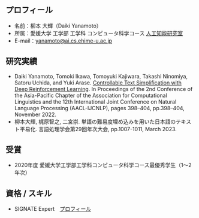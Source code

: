 ## プロフィール
- 名前：柳本 大輝（Daiki Yanamoto）
- 所属：愛媛大学 工学部 工学科 コンピュータ科学コース [人工知能研究室](https://sites.google.com/view/ehime-nlp/)
- E-mail：yanamoto@ai.cs.ehime-u.ac.jp

## 研究実績
- Daiki Yanamoto, Tomoki Ikawa, Tomoyuki Kajiwara, Takashi Ninomiya, Satoru Uchida, and Yuki Arase. 
  [Controllable Text Simplification with Deep Reinforcement Learning](https://aclanthology.org/2022.aacl-short.49). 
  In Proceedings of the 2nd Conference of the Asia-Pacific Chapter of the Association for Computational Linguistics and the 12th International Joint Conference on Natural Language Processing (AACL-IJCNLP), pages 398–404, pp.398–404, November 2022.
- 柳本大輝, 梶原智之, 二宮崇. 
  単語の難易度埋め込みを用いた日本語のテキスト平易化. 
  言語処理学会第29回年次大会, pp.1007-1011, March 2023.

## 受賞
- 2020年度 愛媛大学工学部工学科コンピュータ科学コース最優秀学生（1～2 年次）

## 資格 / スキル
- SIGNATE Expert　[プロフィール](https://signate.jp/users/81225)



<!--
**YanamotoDaiki/YanamotoDaiki** is a ✨ _special_ ✨ repository because its `README.md` (this file) appears on your GitHub profile.

Here are some ideas to get you started:

- 🔭 I’m currently working on ...
- 🌱 I’m currently learning ...
- 👯 I’m looking to collaborate on ...
- 🤔 I’m looking for help with ...
- 💬 Ask me about ...
- 📫 How to reach me: ...
- 😄 Pronouns: ...
- ⚡ Fun fact: ...
-->
